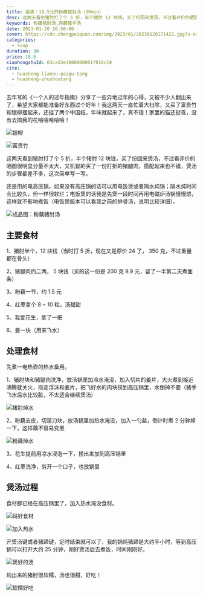 ```yaml
---
title: 菜谱：18.5元的粉藕猪肘汤（30min）
desc: 这两天看到猪肘打了个 5 折，半个猪肘 12 块钱，买了份回来煲汤，不过看评价的晒图很明显分量不太大，又机智的买了一份打折的猪腿肉，搭配起来也不错，煲汤的步骤都差不多，这次简单写一写。
keywords: 粉藕猪肘汤,莲藕猪手汤
date: 2023-01-20 16:50:00
cover: https://cdn.chengpeiquan.com/img/2023/01/20230120171422.jpg?x-oss-process=image/interlace,1
categories:
  - soup
duration: 30
price: 18.5
xiaohongshuId: 63ca55e3000000001f010c19
cite:
  - huasheng-lianou-paigu-tang
  - huasheng-zhushoutang
---
```


去年写的《一个人的过年指南》分享了一些异地过年的心得，又被不少人翻出来了，希望大家都能准备好东西过个好年！我这两天一直忙着大扫除，又买了富贵竹和银柳摆起来，还挂了两个中国结，年味就起来了，真不错！家里的猫还挺乖，没有去搞我的花哈哈哈哈哈！

![银柳](https://cdn.chengpeiquan.com/img/2023/01/20230120171445.jpg?x-oss-process=image/interlace,1)

![富贵竹](https://cdn.chengpeiquan.com/img/2023/01/20230120171446.jpg?x-oss-process=image/interlace,1)

这两天看到猪肘打了个 5 折，半个猪肘 12 块钱，买了份回来煲汤，不过看评价的晒图很明显分量不太大，又机智的买了一份打折的猪腿肉，搭配起来也不错，煲汤的步骤都差不多，这次简单写一写。

还是用的电高压锅，如果没有高压锅的话可以用电饭煲或者隔水炖锅；隔水炖时间会比较久，但一样很软烂；电饭煲的话我是先煲一段时间再用电磁炉汤锅慢慢煨，这样就不影响煮饭（电饭煲版本可以看我之前的排骨汤，说明比较详细）。

![成品图：粉藕猪肘汤](https://cdn.chengpeiquan.com/img/2023/01/20230120171443.jpg?x-oss-process=image/interlace,1)

## 主要食材

1、猪肘半个，12 块钱（当时打 5 折，现在又是原价 24 了， 350 克，不过重量都在骨头）

2、猪腿肉约二两， 5 块钱（买的这一份是 200 克 9.9 元，留了一半第二天煮面条）

3、粉藕一节，约 1.5 元

4、红枣拿个 8 ~ 10 粒，汤甜甜

5、我爱花生，拿了一把

6、姜一块（用来飞水）

## 处理食材

先煮一电热壶的热水备用。

1、猪肘块和猪腿肉洗净，放汤锅里加冷水淹没，加入切片的姜片，大火煮到接近沸腾就关火，捞走浮沫和姜片，把飞好水的肉块捞到高压锅里，水倒掉不要（猪手飞水后水比较脏，不太适合继续煲汤）

![猪肘焯水](https://cdn.chengpeiquan.com/img/2023/01/20230120171438.jpg?x-oss-process=image/interlace,1)

2、粉藕去皮，切滚刀块，放汤锅里加热水淹没，加入一勺盐，倒计时煮 2 分钟焯一下，这样藕不容易变黑

![粉藕焯水](https://cdn.chengpeiquan.com/img/2023/01/20230120171439.jpg?x-oss-process=image/interlace,1)

3、花生提前用凉水浸泡一下，捞出来加到高压锅里

4、红枣洗净，剪开一个口子，也放锅里

## 煲汤过程

食材都已经在高压锅里了，加入热水淹没食材。

![码好食材](https://cdn.chengpeiquan.com/img/2023/01/20230120171440.jpg?x-oss-process=image/interlace,1)

![加入热水](https://cdn.chengpeiquan.com/img/2023/01/20230120171441.jpg?x-oss-process=image/interlace,1)

开煲汤键或者猪蹄键，定时结束就可以了，我的锅炖猪蹄是大约半小时，等到高压锅可以打开大约 25 分钟，刚好煲汤后去煮饭，时间刚刚好。

![煲好的汤](https://cdn.chengpeiquan.com/img/2023/01/20230120171442.jpg?x-oss-process=image/interlace,1)

炖出来的猪肘很软糯，汤也很甜，好吃！

![软糯好吃](https://cdn.chengpeiquan.com/img/2023/01/20230120171444.jpg?x-oss-process=image/interlace,1)
